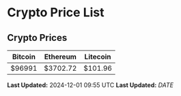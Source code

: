 # Crypto Price List

## Crypto Prices
| Bitcoin | Ethereum | Litecoin |
| ------- | -------- | -------- |
| $96991 | $3702.72 | $101.96 |
**Last Updated:** 2024-12-01 09:55 UTC
**Last Updated:** $DATE$

